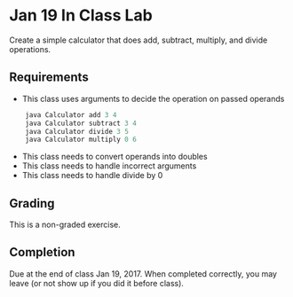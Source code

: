 # Jan 19 In Class Lab
Create a simple calculator that does add, subtract, multiply, and divide operations.

## Requirements
* This class uses arguments to decide the operation on passed operands

```java
	java Calculator add 3 4
	java Calculator subtract 3 4
	java Calculator divide 3 5
	java Calculator multiply 0 6
```

* This class needs to convert operands into doubles
* This class needs to handle incorrect arguments
* This class needs to handle divide by 0

## Grading
This is a non-graded exercise. 

## Completion
Due at the end of class Jan 19, 2017. When completed correctly, you may leave (or not show up if you did it before 
class).




